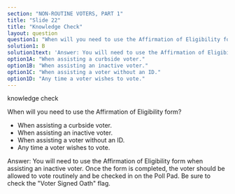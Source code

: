 ```yaml
---
section: "NON-ROUTINE VOTERS, PART 1"
title: "Slide 22"
title: "Knowledge Check"
layout: question
question1: "When will you need to use the Affirmation of Eligibility form?"
solution1: B
solution1text: 'Answer: You will need to use the Affirmation of Eligibility form when assisting an inactive voter. Once the form is completed, the voter should be allowed to vote routinely and be checked in on the Poll Pad. Be sure to check the "Voter Signed Oath" flag.'
option1A: "When assisting a curbside voter."
option1B: "When assisting an inactive voter."
option1C: "When assisting a voter without an ID."
option1D: "Any time a voter wishes to vote."
---
```


knowledge check

When will you need to use the Affirmation of Eligibility form?

- When assisting a curbside voter.
- When assisting an inactive voter.
- When assisting a voter without an ID.
- Any time a voter wishes to vote.

Answer: You will need to use the Affirmation of Eligibility form when assisting an inactive voter. Once the form is completed, the voter should be allowed to vote routinely and be checked in on the Poll Pad. Be sure to check the "Voter Signed Oath" flag.

